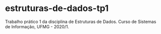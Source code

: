 # estruturas-de-dados-tp1
Trabalho prático 1 da disciplina de Estruturas de Dados. Curso de Sistemas de Informação, UFMG - 2020/1.
